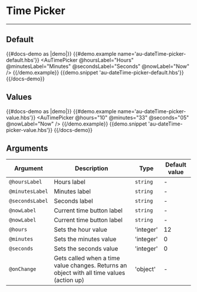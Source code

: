 # Time Picker

---

## Default

{{#docs-demo as |demo|}}
  {{#demo.example name='au-dateTime-picker-default.hbs'}}
    <AuTimePicker @hoursLabel="Hours" @minutesLabel="Minutes" @secondsLabel="Seconds" @nowLabel="Now" />
  {{/demo.example}}
  {{demo.snippet 'au-dateTime-picker-default.hbs'}}
{{/docs-demo}}

## Values

{{#docs-demo as |demo|}}
  {{#demo.example name='au-dateTime-picker-value.hbs'}}
    <AuTimePicker @hours="10" @minutes="33" @seconds="05" @nowLabel="Now" />
  {{/demo.example}}
  {{demo.snippet 'au-dateTime-picker-value.hbs'}}
{{/docs-demo}}

## Arguments

| Argument      | Description | Type | Default value |
| ------------- | ----------- | ---- | ------------- |
| `@hoursLabel` | Hours label  | `string` | - |
| `@minutesLabel` | Minutes label  | `string` | - |
| `@secondsLabel` | Seconds label  | `string` | - |
| `@nowLabel` | Current time button label  | `string` | - |
| `@nowLabel` | Current time button label  | `string` | - |
| `@hours`| Sets the hour value | 'integer' | 12 |
| `@minutes`| Sets the minutes value | 'integer' | 0 |
| `@seconds`| Sets the seconds value | 'integer' | 0 |
| `@onChange`| Gets called when a time value changes. Returns an object with all time values (action up) | 'object' | - |



